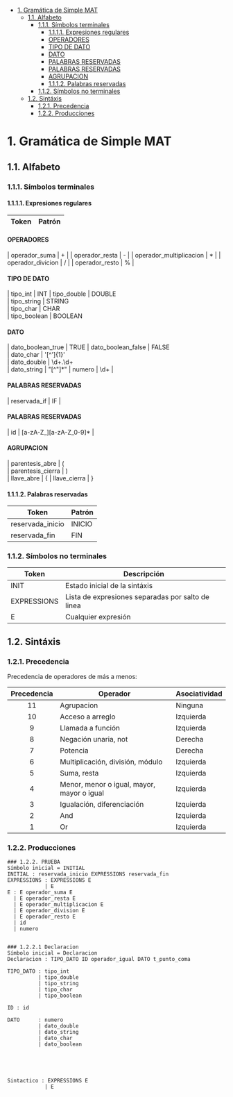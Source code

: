 - [1. Gramática de Simple MAT](#1-gramática-de-simple-mat)
  - [1.1. Alfabeto](#11-alfabeto)
    - [1.1.1. Símbolos terminales](#111-símbolos-terminales)
      - [1.1.1.1. Expresiones regulares](#1111-expresiones-regulares)
      - [OPERADORES](#operadores)
      - [TIPO DE DATO](#tipo-de-dato)
      - [DATO](#dato)
      - [PALABRAS RESERVADAS](#palabras-reservadas)
      - [PALABRAS RESERVADAS](#palabras-reservadas-1)
      - [AGRUPACION](#agrupacion)
      - [1.1.1.2. Palabras reservadas](#1112-palabras-reservadas)
    - [1.1.2. Símbolos no terminales](#112-símbolos-no-terminales)
  - [1.2. Sintáxis](#12-sintáxis)
    - [1.2.1. Precedencia](#121-precedencia)
    - [1.2.2. Producciones](#122-producciones)

# 1. Gramática de Simple MAT

## 1.1. Alfabeto
### 1.1.1. Símbolos terminales
#### 1.1.1.1. Expresiones regulares

| Token                   |         Patrón         |
| ----------------------- | :--------------------: |
#### OPERADORES
| operador_suma           |           +            |
| operador_resta          |           -            |
| operador_multiplicacion |           *            |
| operador_divicion       |           /            |
| operador_resto          |           %            |



#### TIPO DE DATO
| tipo_int                  |          INT
| tipo_double               |          DOUBLE      
| tipo_string               |          STRING      
| tipo_char                 |          CHAR  
| tipo_boolean              |          BOOLEAN     

#### DATO
| dato_boolean_true         |          TRUE
| dato_boolean_false        |          FALSE      
| dato_char                 |          \'[^\']{1}\'      
| dato_double               |          \d+\.\d+  
| dato_string               |          "[^"]*"
| numero                    |          \d+           | 

#### PALABRAS RESERVADAS
| reservada_if            |          IF            |

#### PALABRAS RESERVADAS
| id               |  [a-zA-Z_][a-zA-Z_0-9]*            |

#### AGRUPACION
| parentesis_abre         |           (           
| parentesis_cierra       |           )          
| llave_abre              |           {
| llave_cierra            |           }

#### 1.1.1.2. Palabras reservadas

| Token            | Patrón |
| ---------------- | ------ |
| reservada_inicio | INICIO |
| reservada_fin    | FIN    |

### 1.1.2. Símbolos no terminales

| Token       | Descripción                                       |
| ----------- | ------------------------------------------------- |
| INIT        | Estado inicial de la sintáxis                     |
| EXPRESSIONS | Lista de expresiones separadas por salto de linea |
| E           | Cualquier expresión                               |

## 1.2. Sintáxis

### 1.2.1. Precedencia
Precedencia de operadores de más a menos:

| Precedencia | Operador                                   | Asociatividad |
| :---------: | ------------------------------------------ | ------------- |
|     11      | Agrupacion                                 | Ninguna       |
|     10      | Acceso a arreglo                           | Izquierda     |
|      9      | Llamada a función                          | Izquierda     |
|      8      | Negación unaria, not                       | Derecha       |
|      7      | Potencia                                   | Derecha       |
|      6      | Multiplicación, división, módulo           | Izquierda     |
|      5      | Suma, resta                                | Izquierda     |
|      4      | Menor, menor o igual, mayor, mayor o igual | Izquierda     |
|      3      | Igualación, diferenciación                 | Izquierda     |
|      2      | And                                        | Izquierda     |
|      1      | Or                                         | Izquierda     |


### 1.2.2. Producciones
```ru
### 1.2.2. PRUEBA
Símbolo inicial = INITIAL
INITIAL : reservada_inicio EXPRESSIONS reservada_fin
EXPRESSIONS : EXPRESSIONS E
            | E
E : E operador_suma E
  | E operador_resta E
  | E operador_multiplicacion E
  | E operador_division E
  | E operador_resto E
  | id
  | numero


### 1.2.2.1 Declaracion
Símbolo inicial = Declaracion
Declaracion : TIPO_DATO ID operador_igual DATO t_punto_coma

TIPO_DATO : tipo_int 
          | tipo_double
          | tipo_string
          | tipo_char
          | tipo_boolean

ID : id

DATO      : numero 
          | dato_double
          | dato_string
          | dato_char
          | dato_boolean





Sintactico : EXPRESSIONS E
            | E







```
